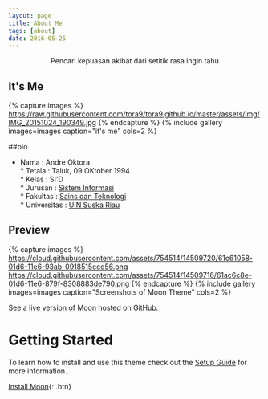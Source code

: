 ```yaml
---
layout: page
title: About Me
tags: [about]
date: 2016-05-25
---
```

<center>Pencari kepuasan akibat dari setitik rasa ingin tahu</center>

## It's Me
{% capture images %}
https://raw.githubusercontent.com/tora9/tora9.github.io/master/assets/img/IMG_20151024_190349.jpg
{% endcapture %}
{% include gallery images=images caption="it's me" cols=2 %}

##bio
* Nama          : Andre Oktora
<br>* Tetala        : Taluk, 09 OKtober 1994
<br>* Kelas         : SI'D
<br>* Jurusan       : [Sistem Informasi](http://sif.uin-suska.ac.id)
<br>* Fakultas      : <a href="http://fst.uin-suska.ac.id/">Sains dan Teknologi</a>
<br>* Universitas   : <a href="http://uin-suska.ac.id/">UIN Suska Riau</a>

## Preview

{% capture images %}
    https://cloud.githubusercontent.com/assets/754514/14509720/61c61058-01d6-11e6-93ab-0918515ecd56.png 
    https://cloud.githubusercontent.com/assets/754514/14509716/61ac6c8e-01d6-11e6-879f-8308883de790.png
{% endcapture %}
{% include gallery images=images caption="Screenshots of Moon Theme" cols=2 %}

See a [live version of Moon](http://taylantatli.github.io/Moon) hosted on GitHub.

# Getting Started

To learn how to install and use this theme check out the [Setup Guide](http://taylantatli.me/Moon/moon-theme/) for more information.
      
[Install Moon](https://github.com/TaylanTatli/Moon){: .btn}
